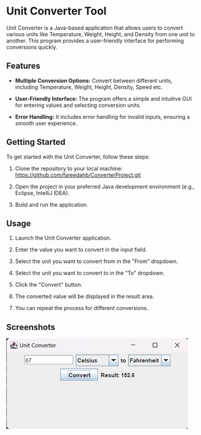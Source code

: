 # Unit Converter Tool

Unit Converter is a Java-based application that allows users to convert various units like Temperature, Weight, Height, and Density from one unit to another. This program provides a user-friendly interface for performing conversions quickly.

## Features

- **Multiple Conversion Options:** Convert between different units, including Temperature, Weight, Height, Density, Speed etc.

- **User-Friendly Interface:** The program offers a simple and intuitive GUI for entering values and selecting conversion units.

- **Error Handling:** It includes error handling for invalid inputs, ensuring a smooth user experience.

## Getting Started

To get started with the Unit Converter, follow these steps:

1. Clone the repository to your local machine: 
https://github.com/fareedahb/ConverterProject.git
   
3. Open the project in your preferred Java development environment (e.g., Eclipse, IntelliJ IDEA).

4. Build and run the application.

## Usage

1. Launch the Unit Converter application.

2. Enter the value you want to convert in the input field.

3. Select the unit you want to convert from in the "From" dropdown.

4. Select the unit you want to convert to in the "To" dropdown.

5. Click the "Convert" button.

6. The converted value will be displayed in the result area.

7. You can repeat the process for different conversions.

## Screenshots
![Alt text](unit_converter.png)
